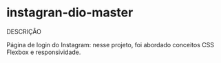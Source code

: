 # instagran-dio-master

DESCRIÇÃO

Página de login do Instagram: nesse projeto, foi abordado conceitos CSS Flexbox
e responsividade.
